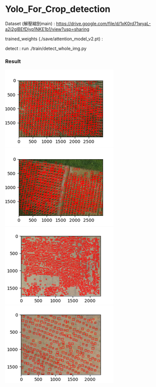 # Yolo_For_Crop_detection

Dataset (解壓縮到main) : https://drive.google.com/file/d/1xK0rd71wyaL-a2j2glBEfDiyp1NKE1b1/view?usp=sharing 

trained_weights (./save/attention_model_v2.pt) : 

detect : run ./train/detect_whole_img.py

### Result

![gen1](./res/DSC081034_res.png)
![gen2](./res/DSC082762_res.png)
![gen3](./res/IMG_170406_040011_0054_RGB1_res.png)
![gen4](./res/IMG_170406_040355_0241_RGB1_res.png)
